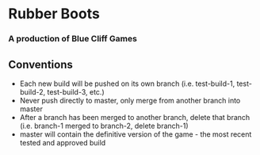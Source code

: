 # Rubber Boots
### A production of Blue Cliff Games

## Conventions
- Each new build will be pushed on its own branch (i.e. test-build-1, test-build-2, test-build-3, etc.)
- Never push directly to master, only merge from another branch into master
- After a branch has been merged to another branch, delete that branch (i.e. branch-1 merged to branch-2, delete branch-1)
- master will contain the definitive version of the game - the most recent tested and approved build
